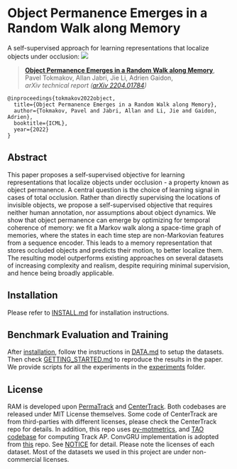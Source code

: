 # Object Permanence Emerges in a Random Walk along Memory
A self-supervised approach for learning representations that localize objects under occlusion:
![](figs/preview2.gif)
> [**Object Permanence Emerges in a Random Walk along Memory**](https://arxiv.org/abs/2204.01784),    
> Pavel Tokmakov, Allan Jabri, Jie Li, Adrien Gaidon,   
> *arXiv technical report ([arXiv 2204.01784](https://arxiv.org/pdf/2204.01784.pdf))*


    @inproceedings{tokmakov2022object,
      title={Object Permanence Emerges in a Random Walk along Memory},
      author={Tokmakov, Pavel and Jabri, Allan and Li, Jie and Gaidon, Adrien},
      booktitle={ICML},
      year={2022}
    }

## Abstract
This paper proposes a self-supervised objective for learning representations
that localize objects under occlusion - a property known as object permanence.
A central question is the choice of learning signal in cases of total occlusion.
Rather than directly supervising the locations of invisible objects, we propose a self-supervised objective that requires neither human annotation, nor assumptions about object dynamics. We show that object permanence can emerge by optimizing for temporal coherence of memory: we fit a Markov walk along a space-time graph of memories, where the states in each time step are non-Markovian features from a sequence encoder.
This leads to a memory representation that stores occluded objects and predicts their motion, to better localize them. The resulting model outperforms existing approaches on several datasets of increasing complexity and realism, despite requiring minimal supervision, and hence being broadly applicable.

## Installation

Please refer to [INSTALL.md](readme/INSTALL.md) for installation instructions.

## Benchmark Evaluation and Training

After [installation](readme/INSTALL.md), follow the instructions in [DATA.md](readme/DATA.md) to setup the datasets. Then check [GETTING_STARTED.md](readme/GETTING_STARTED.md) to reproduce the results in the paper.
We provide scripts for all the experiments in the [experiments](experiments) folder.

## License

RAM is developed upon [PermaTrack](https://github.com/TRI-ML/permatrack) and [CenterTrack](https://github.com/xingyizhou/CenterTrack). Both codebases are released under MIT License themselves. Some code of CenterTrack are from third-parties with different licenses, please check the CenterTrack repo for details. In addition, this repo uses [py-motmetrics](https://github.com/cheind/py-motmetrics), and [TAO codebase](https://github.com/TAO-Dataset/tao) for computing Track AP. ConvGRU implementation is adopted from [this](https://github.com/happyjin/ConvGRU-pytorch) repo. See [NOTICE](NOTICE) for detail. Please note the licenses of each dataset. Most of the datasets we used in this project are under non-commercial licenses.
